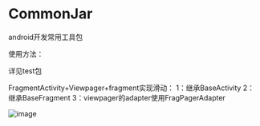 # CommonJar
android开发常用工具包

使用方法：

详见test包

FragmentActivity+Viewpager+fragment实现滑动：
1：继承BaseActivity
2：继承BaseFragment
3：viewpager的adapter使用FragPagerAdapter

![image](https://github.com/wangyi793797714/CommonJar/tree/master/screenfolder/viewpager.png)
